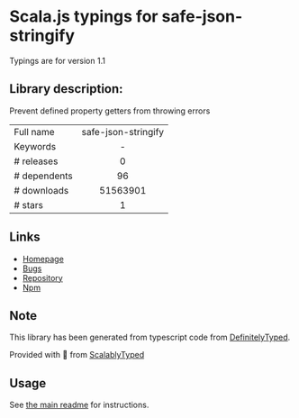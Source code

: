
# Scala.js typings for safe-json-stringify

Typings are for version 1.1

## Library description:
Prevent defined property getters from throwing errors

|                    |                 |
| ------------------ | :-------------: |
| Full name          | safe-json-stringify |
| Keywords           | - |
| # releases         | 0 |
| # dependents       | 96 |
| # downloads        | 51563901 |
| # stars            | 1 |

## Links
- [Homepage](https://github.com/debitoor/safe-json-stringify)
- [Bugs](https://github.com/debitoor/safe-json-stringify/issues)
- [Repository](https://github.com/debitoor/safe-json-stringify)
- [Npm](https://www.npmjs.com/package/safe-json-stringify)
    


## Note
This library has been generated from typescript code from [DefinitelyTyped](https://definitelytyped.org).

Provided with :purple_heart: from [ScalablyTyped](https://github.com/oyvindberg/ScalablyTyped)

## Usage
See [the main readme](../../readme.md) for instructions.


